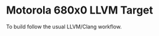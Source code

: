 Motorola 680x0 LLVM Target
==========================

To build follow the usual LLVM/Clang workflow.

